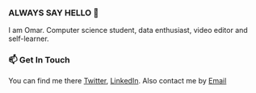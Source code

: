 ### ALWAYS SAY HELLO 👋
I am Omar. Computer science student, data enthusiast, video editor and self-learner. 

### 📫 Get In Touch
You can find me there [Twitter](https://twitter.com/omarabdelaz1z), [LinkedIn](https://www.linkedin.com/in/omarabdelaz1z). Also contact me by [Email](mailto:omarabdelaziz042@gmail.com)

<!--
**omarabdelaz1z/omarabdelaz1z** is a ✨ _special_ ✨ repository because its `README.md` (this file) appears on your GitHub profile.

Here are some ideas to get you started:

- 🔭 I’m currently working on ...
- 🌱 I’m currently learning ...
- 👯 I’m looking to collaborate on ...
- 🤔 I’m looking for help with ...
- 💬 Ask me about ...
- 📫 How to reach me: ...
- 😄 Pronouns: ...
- ⚡ Fun fact: ...
-->

